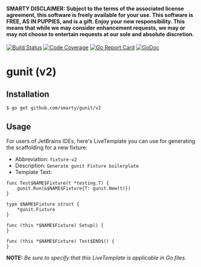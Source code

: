 #### SMARTY DISCLAIMER: Subject to the terms of the associated license agreement, this software is freely available for your use. This software is FREE, AS IN PUPPIES, and is a gift. Enjoy your new responsibility. This means that while we may consider enhancement requests, we may or may not choose to entertain requests at our sole and absolute discretion.

[![Build Status](https://travis-ci.org/smarty/gunit.svg?branch=master)](https://travis-ci.org/smarty/gunit)
[![Code Coverage](https://codecov.io/gh/smarty/gunit/branch/master/graph/badge.svg)](https://codecov.io/gh/smarty/gunit)
[![Go Report Card](https://goreportcard.com/badge/github.com/smarty/gunit)](https://goreportcard.com/report/github.com/smarty/gunit)
[![GoDoc](https://godoc.org/github.com/smarty/gunit?status.svg)](http://godoc.org/github.com/smarty/gunit/v2)

# gunit (v2)

## Installation

```
$ go get github.com/smarty/gunit/v2
```

## Usage

For users of JetBrains IDEs, here's LiveTemplate you can use for generating the scaffolding for a new fixture:

- Abbreviation: `fixture-v2`
- Description: `Generate gunit Fixture boilerplate`
- Template Text:

```
func Test$NAME$Fixture(t *testing.T) {
    gunit.Run(&$NAME$Fixture{T: gunit.New(t)})
}

type $NAME$Fixture struct {
    *gunit.Fixture
}

func (this *$NAME$Fixture) Setup() {
}

func (this *$NAME$Fixture) Test$END$() {
}

```

**NOTE:** _Be sure to specify that this LiveTemplate is applicable in Go files._
